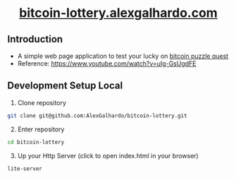 <div align="center">
	<h1 align="center"><a href="https://bitcoin-lottery.alexgalhardo.com/" target="_blank">bitcoin-lottery.alexgalhardo.com</a></h1>
</div>

## Introduction

- A simple web page application to test your lucky on [bitcoin puzzle quest](https://privatekeyfinder.io/bitcoin-puzzle)
- Reference: <https://www.youtube.com/watch?v=uIg-GsUgdFE>

## Development Setup Local

1. Clone repository
```bash
git clone git@github.com:AlexGalhardo/bitcoin-lottery.git
```

2. Enter repository
```bash
cd bitcoin-lottery
```

3. Up your Http Server (click to open index.html in your browser)
```bash
lite-server
```

